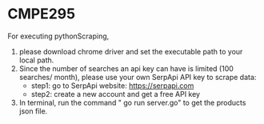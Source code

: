 # CMPE295

For executing pythonScraping, 
1. please download chrome driver and set the executable path to your local path.
2. Since the number of searches an api key can have is limited (100 searches/ month), please use your own SerpApi API key to scrape data:
    - step1: go to SerpApi website: https://serpapi.com
    - step2: create a new account and get a free API key
3. In terminal, run the command " go run server.go" to get the products json file.
